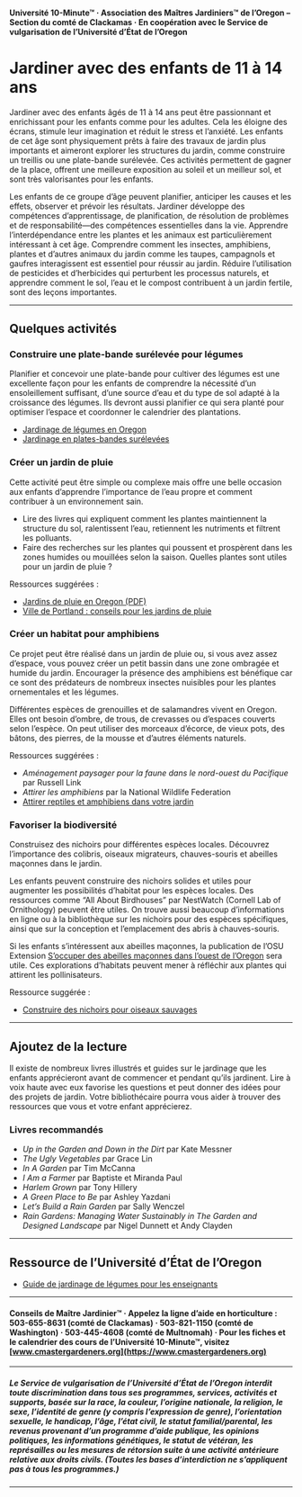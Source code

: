 #### Université 10-Minute™ · Association des Maîtres Jardiniers™ de l’Oregon – Section du comté de Clackamas · En coopération avec le Service de vulgarisation de l’Université d’État de l’Oregon

# Jardiner avec des enfants de 11 à 14 ans

Jardiner avec des enfants âgés de 11 à 14 ans peut être passionnant et enrichissant pour les enfants comme pour les adultes. Cela les éloigne des écrans, stimule leur imagination et réduit le stress et l’anxiété. Les enfants de cet âge sont physiquement prêts à faire des travaux de jardin plus importants et aimeront explorer les structures du jardin, comme construire un treillis ou une plate-bande surélevée. Ces activités permettent de gagner de la place, offrent une meilleure exposition au soleil et un meilleur sol, et sont très valorisantes pour les enfants.

Les enfants de ce groupe d’âge peuvent planifier, anticiper les causes et les effets, observer et prévoir les résultats. Jardiner développe des compétences d’apprentissage, de planification, de résolution de problèmes et de responsabilité—des compétences essentielles dans la vie. Apprendre l’interdépendance entre les plantes et les animaux est particulièrement intéressant à cet âge. Comprendre comment les insectes, amphibiens, plantes et d’autres animaux du jardin comme les taupes, campagnols et gaufres interagissent est essentiel pour réussir au jardin. Réduire l’utilisation de pesticides et d’herbicides qui perturbent les processus naturels, et apprendre comment le sol, l’eau et le compost contribuent à un jardin fertile, sont des leçons importantes.

---

## Quelques activités

### Construire une plate-bande surélevée pour légumes

Planifier et concevoir une plate-bande pour cultiver des légumes est une excellente façon pour les enfants de comprendre la nécessité d’un ensoleillement suffisant, d’une source d’eau et du type de sol adapté à la croissance des légumes. Ils devront aussi planifier ce qui sera planté pour optimiser l’espace et coordonner le calendrier des plantations.

- [Jardinage de légumes en Oregon](https://catalog.extension.oregonstate.edu/sites/catalog/files/project/pdf/ec871.pdf)
- [Jardinage en plates-bandes surélevées](https://catalog.extension.oregonstate.edu/fs270)

### Créer un jardin de pluie

Cette activité peut être simple ou complexe mais offre une belle occasion aux enfants d’apprendre l’importance de l’eau propre et comment contribuer à un environnement sain.

- Lire des livres qui expliquent comment les plantes maintiennent la structure du sol, ralentissent l’eau, retiennent les nutriments et filtrent les polluants.
- Faire des recherches sur les plantes qui poussent et prospèrent dans les zones humides ou mouillées selon la saison. Quelles plantes sont utiles pour un jardin de pluie ?

Ressources suggérées :
- [Jardins de pluie en Oregon (PDF)](https://seagrant.oregonstate.edu/sgpubs/oregon-rain-garden-guide)
- [Ville de Portland : conseils pour les jardins de pluie](https://www.portlandoregon.gov/bes/article/188636)

### Créer un habitat pour amphibiens

Ce projet peut être réalisé dans un jardin de pluie ou, si vous avez assez d’espace, vous pouvez créer un petit bassin dans une zone ombragée et humide du jardin. Encourager la présence des amphibiens est bénéfique car ce sont des prédateurs de nombreux insectes nuisibles pour les plantes ornementales et les légumes.

Différentes espèces de grenouilles et de salamandres vivent en Oregon. Elles ont besoin d’ombre, de trous, de crevasses ou d’espaces couverts selon l’espèce. On peut utiliser des morceaux d’écorce, de vieux pots, des bâtons, des pierres, de la mousse et d’autres éléments naturels.

Ressources suggérées :
- *Aménagement paysager pour la faune dans le nord-ouest du Pacifique* par Russell Link
- *Attirer les amphibiens* par la National Wildlife Federation
- [Attirer reptiles et amphibiens dans votre jardin](https://www.google.com/search?q=why+are+amphibians+beneficial+to+the+garden+in+oregon%3Aedu)

### Favoriser la biodiversité

Construisez des nichoirs pour différentes espèces locales. Découvrez l’importance des colibris, oiseaux migrateurs, chauves-souris et abeilles maçonnes dans le jardin.

Les enfants peuvent construire des nichoirs solides et utiles pour augmenter les possibilités d’habitat pour les espèces locales. Des ressources comme “All About Birdhouses” par NestWatch (Cornell Lab of Ornithology) peuvent être utiles. On trouve aussi beaucoup d’informations en ligne ou à la bibliothèque sur les nichoirs pour des espèces spécifiques, ainsi que sur la conception et l’emplacement des abris à chauves-souris.

Si les enfants s’intéressent aux abeilles maçonnes, la publication de l’OSU Extension [S’occuper des abeilles maçonnes dans l’ouest de l’Oregon](https://catalog.extension.oregonstate.edu/em9130) sera utile. Ces explorations d’habitats peuvent mener à réfléchir aux plantes qui attirent les pollinisateurs.

Ressource suggérée :
- [Construire des nichoirs pour oiseaux sauvages](https://catalog.extension.oregonstate.edu/ec1556)

---

## Ajoutez de la lecture

Il existe de nombreux livres illustrés et guides sur le jardinage que les enfants apprécieront avant de commencer et pendant qu’ils jardinent. Lire à voix haute avec eux favorise les questions et peut donner des idées pour des projets de jardin. Votre bibliothécaire pourra vous aider à trouver des ressources que vous et votre enfant apprécierez.

### Livres recommandés

- *Up in the Garden and Down in the Dirt* par Kate Messner
- *The Ugly Vegetables* par Grace Lin
- *In A Garden* par Tim McCanna
- *I Am a Farmer* par Baptiste et Miranda Paul
- *Harlem Grown* par Tony Hillery
- *A Green Place to Be* par Ashley Yazdani
- *Let’s Build a Rain Garden* par Sally Wenczel
- *Rain Gardens: Managing Water Sustainably in The Garden and Designed Landscape* par Nigel Dunnett et Andy Clayden

---

## Ressource de l’Université d’État de l’Oregon

- [Guide de jardinage de légumes pour les enseignants](https://catalog.extension.oregonstate.edu/em9032)

---

#### Conseils de Maître Jardinier™ · Appelez la ligne d’aide en horticulture : 503-655-8631 (comté de Clackamas) · 503-821-1150 (comté de Washington) · 503-445-4608 (comté de Multnomah) · Pour les fiches et le calendrier des cours de l’Université 10-Minute™, visitez [www.cmastergardeners.org](https://www.cmastergardeners.org)

---

##### Le Service de vulgarisation de l’Université d’État de l’Oregon interdit toute discrimination dans tous ses programmes, services, activités et supports, basée sur la race, la couleur, l’origine nationale, la religion, le sexe, l’identité de genre (y compris l’expression de genre), l’orientation sexuelle, le handicap, l’âge, l’état civil, le statut familial/parental, les revenus provenant d’un programme d’aide publique, les opinions politiques, les informations génétiques, le statut de vétéran, les représailles ou les mesures de rétorsion suite à une activité antérieure relative aux droits civils. (Toutes les bases d’interdiction ne s’appliquent pas à tous les programmes.)
---